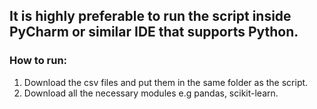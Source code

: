 ## It is highly preferable to run the script inside PyCharm or similar IDE that supports Python. 
###  How to run:
   1. Download the csv files and put them in the same folder as the script.
   2. Download all the necessary modules e.g pandas, scikit-learn.
